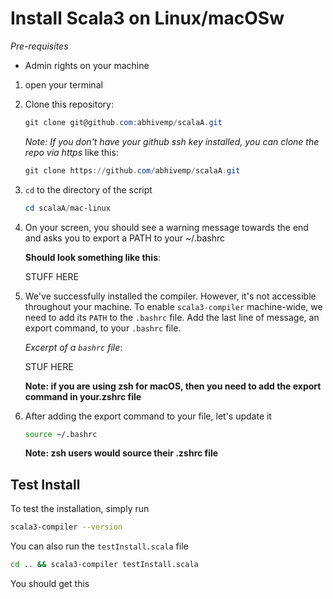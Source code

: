 # Install Scala3 on Linux/macOSw

*Pre-requisites*

- Admin rights on your machine





1. open your terminal

2. Clone this repository:

   ```powershell
   git clone git@github.com:abhivemp/scalaA.git
   ```

   *Note: If you don't have your github ssh key installed, you can clone the repo via https* like this:

   ```powershell
   git clone https://github.com/abhivemp/scalaA.git
   ```

3. `cd` to the directory of the script

   ```powershell
   cd scalaA/mac-linux
   ```

4. On your screen, you should see a warning message towards the end and asks you to export a PATH to your ~/.bashrc

   **Should look something like this**:

   STUFF HERE

5. We've successfully installed the compiler. However, it's not accessible throughout your machine. To enable `scala3-compiler` machine-wide, we need to add its `PATH` to the `.bashrc` file. Add the last line of message, an export command, to your `.bashrc` file.

   

   *Excerpt of a `bashrc` file*:

   

   STUF HERE

   **Note: if you are using zsh for macOS, then you need to add the export command in your.zshrc file**

6. After adding the export command to your file, let's update it

   ```bash
   source ~/.bashrc
   ```

   **Note: zsh users would source their .zshrc file**



## Test Install

To test the installation, simply run

```bash
scala3-compiler --version
```

You can also run the `testInstall.scala` file

```bash
cd .. && scala3-compiler testInstall.scala
```

You should get this

```
```

